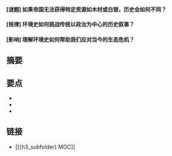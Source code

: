 #### [谜题] 如果帝国无法获得特定资源如木材或白银，历史会如何不同？


#### [规律] 环境史如何挑战传统以政治为中心的历史叙事？


#### [影响] 理解环境史如何帮助我们应对当今的生态危机？


## 摘要


## 要点

- 
- 
- 

## 链接

- [[{h3_subfolder} MOC]]

